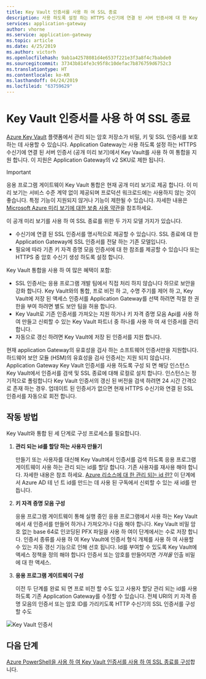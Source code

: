 ```yaml
---
title: Key Vault 인증서를 사용 하 여 SSL 종료
description: 사용 하도록 설정 하는 HTTPS 수신기에 연결 된 서버 인증서에 대 한 Key Vault를 사용 하 여 Azure 응용 프로그램 게이트웨이 통합 하는 방법도 알아봅니다.
services: application-gateway
author: vhorne
ms.service: application-gateway
ms.topic: article
ms.date: 4/25/2019
ms.author: victorh
ms.openlocfilehash: 9ab1a42578081d4e6537f221e3f3a8f4c7babde0
ms.sourcegitcommit: 37343b814fe3c95f8c10defac7b876759d6752c3
ms.translationtype: HT
ms.contentlocale: ko-KR
ms.lasthandoff: 04/24/2019
ms.locfileid: "63759629"
---
```

# <a name="ssl-termination-with-key-vault-certificates"></a>Key Vault 인증서를 사용 하 여 SSL 종료

[Azure Key Vault](../key-vault/key-vault-whatis.md) 플랫폼에서 관리 되는 암호 저장소가 비밀, 키 및 SSL 인증서를 보호 하는 데 사용할 수 있습니다. Application Gateway는 사용 하도록 설정 하는 HTTPS 수신기에 연결 된 서버 인증서 (공개 미리 보기)에서 Key Vault를 사용 하 여 통합을 지원 합니다. 이 지원은 Application Gateway의 v2 SKU로 제한 됩니다.

> [!IMPORTANT]
> 응용 프로그램 게이트웨이 Key Vault 통합은 현재 공개 미리 보기로 제공 합니다. 이 미리 보기는 서비스 수준 계약 없이 제공되며 프로덕션 워크로드에는 사용하지 않는 것이 좋습니다. 특정 기능이 지원되지 않거나 기능이 제한될 수 있습니다. 자세한 내용은 [Microsoft Azure 미리 보기에 대한 보충 사용 약관](https://azure.microsoft.com/support/legal/preview-supplemental-terms/)을 참조하세요.

이 공개 미리 보기를 사용 하 여 SSL 종료를 위한 두 가지 모델 가지가 있습니다.

- 수신기에 연결 된 SSL 인증서를 명시적으로 제공할 수 있습니다. SSL 종료에 대 한 Application Gateway에 SSL 인증서를 전달 하는 기존 모델입니다.
- 필요에 따라 기존 키 자격 증명 모음 인증서에 대 한 참조를 제공할 수 있습니다 또는 HTTPS 중 암호 수신기 생성 하도록 설정 합니다.

Key Vault 통합을 사용 하 여 많은 혜택이 포함:

- SSL 인증서는 응용 프로그램 개발 팀에서 직접 처리 하지 않습니다 하므로 보안을 강화 합니다. Key Vault와의 통합, 프로 비전 하 고, 수명 주기를 제어 하 고, Key Vault에 저장 된 액세스 인증서를 Application Gateway를 선택 하려면 적절 한 권한을 부여 하려면 별도 보안 팀을 허용 합니다.
- Key Vault로 기존 인증서를 가져오는 지원 하거나 키 자격 증명 모음 Api를 사용 하 여 만들고 신뢰할 수 있는 Key Vault 파트너 중 하나를 사용 하 여 새 인증서를 관리 합니다.
- 자동으로 갱신 하려면 Key Vault에 저장 된 인증서를 지원 합니다.

현재 application Gateway의 유효성을 검사 하는 소프트웨어 인증서만을 지원합니다. 하드웨어 보안 모듈 (HSM)의 유효성을 검사 인증서는 지원 되지 않습니다. Application Gateway Key Vault 인증서를 사용 하도록 구성 되 면 해당 인스턴스 Key Vault에서 인증서를 검색 및 SSL 종료에 대해 로컬로 설치 합니다. 인스턴스는 정기적으로 폴링합니다 Key Vault 인증서의 갱신 된 버전을 검색 하려면 24 시간 간격으로 존재 하는 경우. 업데이트 된 인증서가 없으면 현재 HTTPS 수신기와 연결 된 SSL 인증서를 자동으로 회전 합니다.

## <a name="how-it-works"></a>작동 방법

Key Vault와 통합 된 세 단계로 구성 프로세스를 필요합니다.

1. **관리 되는 id를 할당 하는 사용자 만들기**

   만들기 또는 사용자를 대신해 Key Vault에서 인증서를 검색 하도록 응용 프로그램 게이트웨이 사용 하는 관리 되는 id를 할당 합니다. 기존 사용자를 재사용 해야 합니다. 자세한 내용은 참조 하세요. [Azure 리소스에 대 한 관리 되는 id 란?](../active-directory/managed-identities-azure-resources/overview.md) 이 단계에서 Azure AD 테 넌 트 id를 만드는 데 사용 된 구독에서 신뢰할 수 있는 새 id를 만듭니다.
1. **키 자격 증명 모음 구성**

   응용 프로그램 게이트웨이 통해 실행 중인 응용 프로그램에서 사용 하는 Key Vault에서 새 인증서를 만들어 하거나 가져오거나 다음 해야 합니다. Key Vault 비밀 암호 없는 base 64로 인코딩된 PFX 파일을 사용 하 여이 단계에서는 수로 저장 합니다. 인증서 종류를 사용 하 여 Key Vault에 인증서 형식 개체를 사용 하 여 사용할 수 있는 자동 갱신 기능으로 인해 선호 됩니다. Id를 부여할 수 있도록 Key Vault에 액세스 정책을 정의 해야 합니다 인증서 또는 암호를 만들어지면 *가져올* 인출 비밀에 대 한 액세스.

1. **응용 프로그램 게이트웨이 구성**

   이전 두 단계를 완료 되 면 프로 비전 할 수도 있고 사용자 할당 관리 되는 id를 사용 하도록 기존 Application Gateway를 수정할 수 있습니다. 전체 URI의 키 자격 증명 모음의 인증서 또는 암호 ID를 가리키도록 HTTP 수신기의 SSL 인증서를 구성할 수도

![Key Vault 인증서](media/key-vault-certs/ag-kv.png)

## <a name="next-steps"></a>다음 단계

[Azure PowerShell을 사용 하 여 Key Vault 인증서를 사용 하 여 SSL 종료를 구성](configure-keyvault-ps.md)합니다.